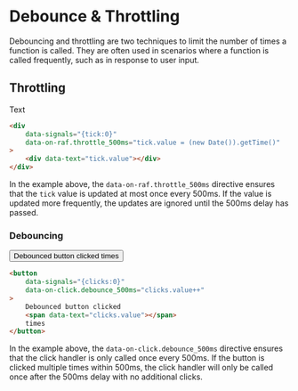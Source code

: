 # Debounce & Throttling

Debouncing and throttling are two techniques to limit the number of times a function is called. They are often used in scenarios where a function is called frequently, such as in response to user input.

## Throttling

<div class="bg-secondary text-secondary-content p-8 rounded-box font-bold font-mono text-6xl" data-signals="{tick:0}" data-on-raf.throttle_500ms="tick.value = (new Date()).getTime()">
<div data-text="tick.value">Text</div>
</div>

```html
<div
    data-signals="{tick:0}"
    data-on-raf.throttle_500ms="tick.value = (new Date()).getTime()"
>
    <div data-text="tick.value"></div>
</div>
```

In the example above, the `data-on-raf.throttle_500ms` directive ensures that the `tick` value is updated at most once every 500ms. If the value is updated more frequently, the updates are ignored until the 500ms delay has passed.

### Debouncing

<button class="btn btn-primary btn-lg" data-signals="{clicks:0}" data-on-click.debounce_500ms="clicks.value++">Debounced button clicked<span data-text="clicks.value"> times</span>
</button>

```html
<button
    data-signals="{clicks:0}"
    data-on-click.debounce_500ms="clicks.value++"
>
    Debounced button clicked
    <span data-text="clicks.value"></span>
    times
</button>
```

In the example above, the `data-on-click.debounce_500ms` directive ensures that the click handler is only called once every 500ms. If the button is clicked multiple times within 500ms, the click handler will only be called once after the 500ms delay with no additional clicks.
